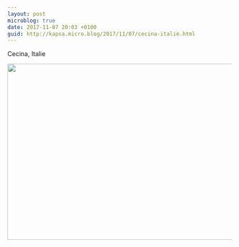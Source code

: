 ```yaml
---
layout: post
microblog: true
date: 2017-11-07 20:03 +0100
guid: http://kapsa.micro.blog/2017/11/07/cecina-italie.html
---
```

Cecina, Italie

<img src="http://jeankapsa.com/uploads/2017/d2beb7bed2.jpg" width="600" height="397" />
